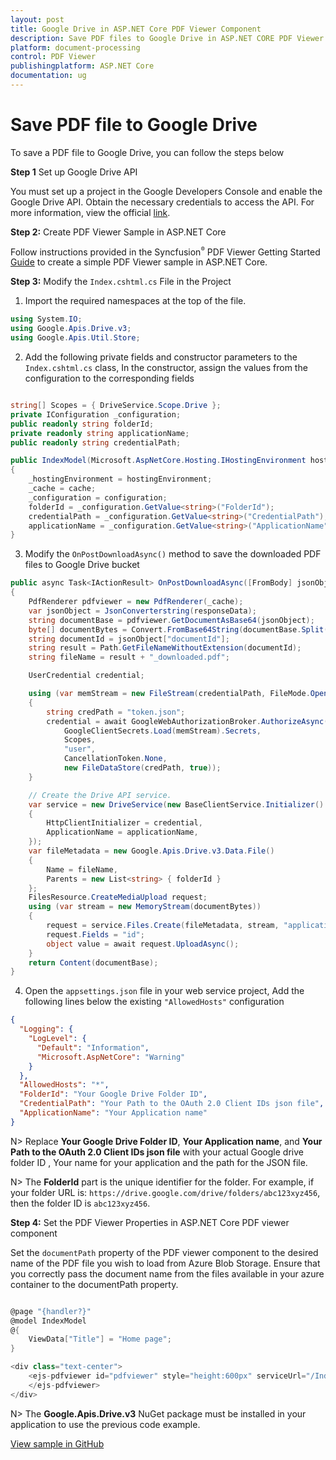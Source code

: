 ```yaml
---
layout: post
title: Google Drive in ASP.NET Core PDF Viewer Component
description: Save PDF files to Google Drive in ASP.NET CORE PDF Viewer component of Syncfusion Essential JS 2 and more.
platform: document-processing
control: PDF Viewer
publishingplatform: ASP.NET Core
documentation: ug
---
```


# Save PDF file to Google Drive

To save a PDF file to Google Drive, you can follow the steps below

**Step 1** Set up Google Drive API

You must set up a project in the Google Developers Console and enable the Google Drive API. Obtain the necessary credentials to access the API. For more information, view the official [link](https://developers.google.com/drive/api/guides/enable-sdk).

**Step 2:** Create PDF Viewer Sample in ASP.NET Core

Follow instructions provided in the Syncfusion<sup style="font-size:70%">&reg;</sup> PDF Viewer Getting Started [Guide](https://help.syncfusion.com/document-processing/pdf/pdf-viewer/asp-net-core/getting-started-with-server-backed) to create a simple PDF Viewer sample in ASP.NET Core.

**Step 3:** Modify the `Index.cshtml.cs` File in the Project

1. Import the required namespaces at the top of the file.

```csharp
using System.IO;
using Google.Apis.Drive.v3;
using Google.Apis.Util.Store;
```

2. Add the following private fields and constructor parameters to the `Index.cshtml.cs` class, In the constructor, assign the values from the configuration to the corresponding fields

```csharp

string[] Scopes = { DriveService.Scope.Drive };
private IConfiguration _configuration;
public readonly string folderId;
private readonly string applicationName;
public readonly string credentialPath;

public IndexModel(Microsoft.AspNetCore.Hosting.IHostingEnvironment hostingEnvironment, IMemoryCache cache, IConfiguration configuration)
{
    _hostingEnvironment = hostingEnvironment;
    _cache = cache;
    _configuration = configuration;
    folderId = _configuration.GetValue<string>("FolderId");
    credentialPath = _configuration.GetValue<string>("CredentialPath");
    applicationName = _configuration.GetValue<string>("ApplicationName");
}

```
3. Modify the `OnPostDownloadAsync()` method to save the downloaded PDF files to Google Drive bucket

```csharp
public async Task<IActionResult> OnPostDownloadAsync([FromBody] jsonObjects responseData)
{
    PdfRenderer pdfviewer = new PdfRenderer(_cache);
    var jsonObject = JsonConverterstring(responseData);
    string documentBase = pdfviewer.GetDocumentAsBase64(jsonObject);
    byte[] documentBytes = Convert.FromBase64String(documentBase.Split(",")[1]);
    string documentId = jsonObject["documentId"];
    string result = Path.GetFileNameWithoutExtension(documentId);
    string fileName = result + "_downloaded.pdf";

    UserCredential credential;

    using (var memStream = new FileStream(credentialPath, FileMode.Open, FileAccess.Read))
    {
        string credPath = "token.json";
        credential = await GoogleWebAuthorizationBroker.AuthorizeAsync(
            GoogleClientSecrets.Load(memStream).Secrets,
            Scopes,
            "user",
            CancellationToken.None,
            new FileDataStore(credPath, true));
    }

    // Create the Drive API service.
    var service = new DriveService(new BaseClientService.Initializer()
    {
        HttpClientInitializer = credential,
        ApplicationName = applicationName,
    });
    var fileMetadata = new Google.Apis.Drive.v3.Data.File()
    {
        Name = fileName,
        Parents = new List<string> { folderId }
    };
    FilesResource.CreateMediaUpload request;
    using (var stream = new MemoryStream(documentBytes))
    {
        request = service.Files.Create(fileMetadata, stream, "application/pdf");
        request.Fields = "id";
        object value = await request.UploadAsync();
    }
    return Content(documentBase);
}

```

4. Open the `appsettings.json` file in your web service project, Add the following lines below the existing `"AllowedHosts"` configuration

```json
{
  "Logging": {
    "LogLevel": {
      "Default": "Information",
      "Microsoft.AspNetCore": "Warning"
    }
  },
  "AllowedHosts": "*",
  "FolderId": "Your Google Drive Folder ID",
  "CredentialPath": "Your Path to the OAuth 2.0 Client IDs json file",
  "ApplicationName": "Your Application name"
}
```

N> Replace **Your Google Drive Folder ID**, **Your Application name**, and **Your Path to the OAuth 2.0 Client IDs json file** with your actual Google drive folder ID , Your name for your application and the path for the JSON file.

N> The **FolderId** part is the unique identifier for the folder. For example, if your folder URL is: `https://drive.google.com/drive/folders/abc123xyz456`, then the folder ID is `abc123xyz456`.

**Step 4:** Set the PDF Viewer Properties in ASP.NET Core PDF viewer component

Set the `documentPath` property of the PDF viewer component to the desired name of the PDF file you wish to load from Azure Blob Storage. Ensure that you correctly pass the document name from the files available in your azure container to the documentPath property.

```csharp

@page "{handler?}"
@model IndexModel
@{
    ViewData["Title"] = "Home page";
}

<div class="text-center">
    <ejs-pdfviewer id="pdfviewer" style="height:600px" serviceUrl="/Index" documentPath="PDF_Succinctly.pdf">
    </ejs-pdfviewer>
</div>

```

N> The **Google.Apis.Drive.v3** NuGet package must be installed in your application to use the previous code example.

[View sample in GitHub](https://github.com/SyncfusionExamples/open-save-pdf-documents-in-google-drive)